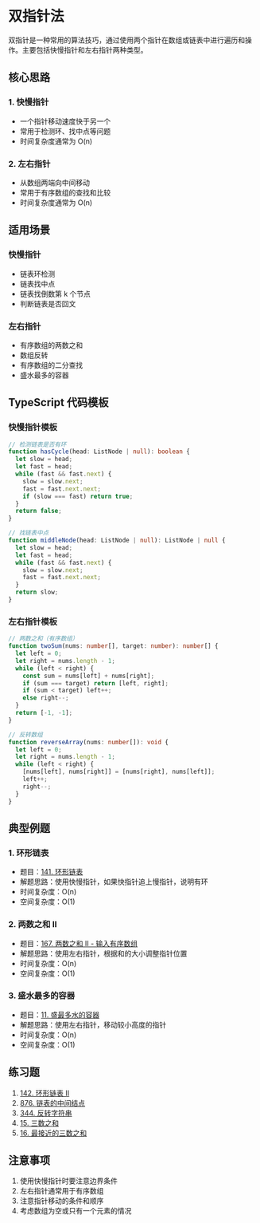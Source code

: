 # 双指针法

双指针是一种常用的算法技巧，通过使用两个指针在数组或链表中进行遍历和操作。主要包括快慢指针和左右指针两种类型。

## 核心思路

### 1. 快慢指针

- 一个指针移动速度快于另一个
- 常用于检测环、找中点等问题
- 时间复杂度通常为 O(n)

### 2. 左右指针

- 从数组两端向中间移动
- 常用于有序数组的查找和比较
- 时间复杂度通常为 O(n)

## 适用场景

### 快慢指针

- 链表环检测
- 链表找中点
- 链表找倒数第 k 个节点
- 判断链表是否回文

### 左右指针

- 有序数组的两数之和
- 数组反转
- 有序数组的二分查找
- 盛水最多的容器

## TypeScript 代码模板

### 快慢指针模板

```typescript
// 检测链表是否有环
function hasCycle(head: ListNode | null): boolean {
  let slow = head;
  let fast = head;
  while (fast && fast.next) {
    slow = slow.next;
    fast = fast.next.next;
    if (slow === fast) return true;
  }
  return false;
}

// 找链表中点
function middleNode(head: ListNode | null): ListNode | null {
  let slow = head;
  let fast = head;
  while (fast && fast.next) {
    slow = slow.next;
    fast = fast.next.next;
  }
  return slow;
}
```

### 左右指针模板

```typescript
// 两数之和（有序数组）
function twoSum(nums: number[], target: number): number[] {
  let left = 0;
  let right = nums.length - 1;
  while (left < right) {
    const sum = nums[left] + nums[right];
    if (sum === target) return [left, right];
    if (sum < target) left++;
    else right--;
  }
  return [-1, -1];
}

// 反转数组
function reverseArray(nums: number[]): void {
  let left = 0;
  let right = nums.length - 1;
  while (left < right) {
    [nums[left], nums[right]] = [nums[right], nums[left]];
    left++;
    right--;
  }
}
```

## 典型例题

### 1. 环形链表

- 题目：[141. 环形链表](https://leetcode.cn/problems/linked-list-cycle/)
- 解题思路：使用快慢指针，如果快指针追上慢指针，说明有环
- 时间复杂度：O(n)
- 空间复杂度：O(1)

### 2. 两数之和 II

- 题目：[167. 两数之和 II - 输入有序数组](https://leetcode.cn/problems/two-sum-ii-input-array-is-sorted/)
- 解题思路：使用左右指针，根据和的大小调整指针位置
- 时间复杂度：O(n)
- 空间复杂度：O(1)

### 3. 盛水最多的容器

- 题目：[11. 盛最多水的容器](https://leetcode.cn/problems/container-with-most-water/)
- 解题思路：使用左右指针，移动较小高度的指针
- 时间复杂度：O(n)
- 空间复杂度：O(1)

## 练习题

1. [142. 环形链表 II](https://leetcode.cn/problems/linked-list-cycle-ii/)
2. [876. 链表的中间结点](https://leetcode.cn/problems/middle-of-the-linked-list/)
3. [344. 反转字符串](https://leetcode.cn/problems/reverse-string/)
4. [15. 三数之和](https://leetcode.cn/problems/3sum/)
5. [16. 最接近的三数之和](https://leetcode.cn/problems/3sum-closest/)

## 注意事项

1. 使用快慢指针时要注意边界条件
2. 左右指针通常用于有序数组
3. 注意指针移动的条件和顺序
4. 考虑数组为空或只有一个元素的情况
